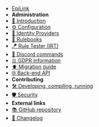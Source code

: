 - [EpiLink](/)
- **Administration**
- [📖 Introduction](Admin/Introduction.md)
- [⚙️ Configuration](Admin/Configuration.md)
- [📇 Identity Providers](Admin/IdentityProviders.md)
- [🎯 Rulebooks](Admin/Rulebooks.md)
- [🪁 Rule Tester (IRT)](Admin/IRT.md)
- [💎 Discord commands](Admin/DiscordCommands.md)
- [⚖ GDPR information](Admin/GDPR.md)
- [⬆️ Migration guide](Admin/Migration.md)
- [🌐 Back-end API](Admin/Api.md)
- **Contributing**
- [🛠 Developing, compiling, running](Contributing/Developing.md)
- [🛡️ Security](Contributing/Security.md)
- **External links**
- [📚 GitHub repository](https://github.com/EpiLink/EpiLink)
- [🚀 Changelog](https://github.com/EpiLink/EpiLink/tree/dev/CHANGELOG.md)
